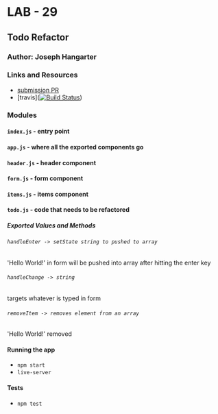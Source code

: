 # LAB - 29

## Todo Refactor

### Author: Joseph Hangarter

### Links and Resources
* [submission PR](https://github.com/401-advanced-javascriptnights-joseph/lab-29-refactor/pull/4)
* [travis]([![Build Status](https://travis-ci.com/401-advanced-javascriptnights-joseph/lab-29-refactor.svg?branch=master)](https://travis-ci.com/401-advanced-javascriptnights-joseph/lab-29-refactor))

### Modules
#### `index.js` - entry point
#### `app.js` - where all the exported components go
#### `header.js` - header component
#### `form.js` - form component
#### `items.js` - items component
#### `todo.js` - code that needs to be refactored


##### Exported Values and Methods

###### `handleEnter -> setState string to pushed to array`
'Hello World!' in form will be pushed into array after hitting the enter key

###### `handleChange -> string`
targets whatever is typed in form

###### `removeItem -> removes element from an array`
'Hello World!' removed 

#### Running the app
* `npm start`
* `live-server`
  
#### Tests
* `npm test`



